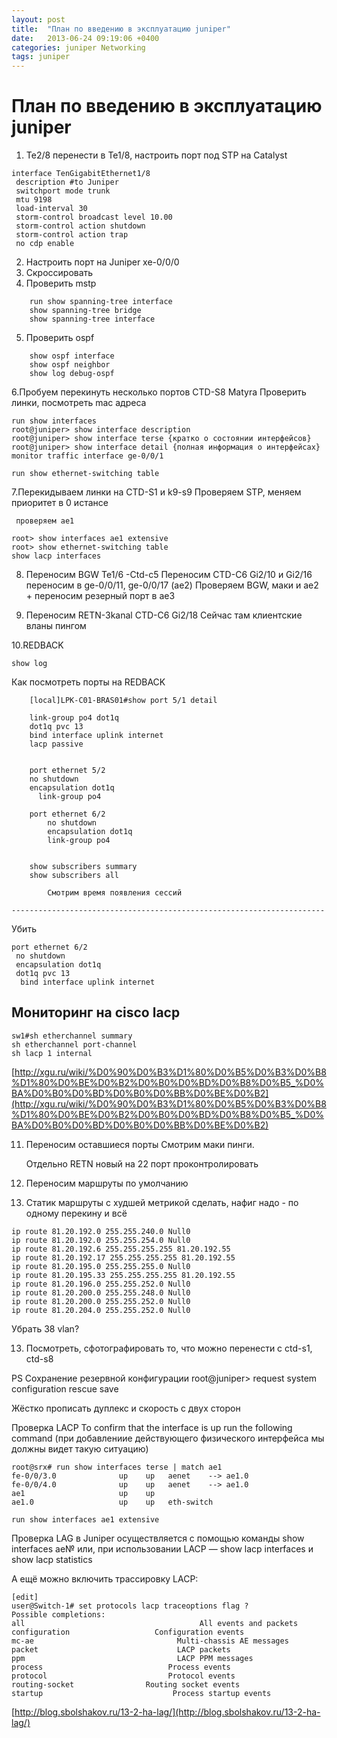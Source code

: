 ```yaml
---
layout: post
title:  "План по введению в эксплуатацию juniper"
date:   2013-06-24 09:19:06 +0400
categories: juniper Networking
tags: juniper
---
```


# План по введению в эксплуатацию juniper

1. Te2/8 перенести в Te1/8, настроить порт под STP на Catalyst
```
interface TenGigabitEthernet1/8
 description #to Juniper
 switchport mode trunk
 mtu 9198
 load-interval 30
 storm-control broadcast level 10.00
 storm-control action shutdown
 storm-control action trap
 no cdp enable
```

2. Настроить порт на Juniper xe-0/0/0
3. Скроссировать
4. Проверить mstp 
```
    run show spanning-tree interface
    show spanning-tree bridge 
    show spanning-tree interface 
```
5. Проверить ospf
```
    show ospf interface 
    show ospf neighbor
    show log debug-ospf
```
6.Пробуем перекинуть несколько портов
    CTD-S8
    Matyra
    Проверить линки, посмотреть mac адреса
```
run show interfaces 
root@juniper> show interface description
root@juniper> show interface terse {кратко о состоянии интерфейсов}
root@juniper> show interface detail {полная информация о интерфейсах}
monitor traffic interface ge-0/0/1

run show ethernet-switching table
```

7.Перекидываем линки на CTD-S1 и k9-s9
    Проверяем STP, меняем приоритет в 0 истансе
     
     проверяем ae1
```
root> show interfaces ae1 extensive
root> show ethernet-switching table
show lacp interfaces
```         
            
8. Переносим BGW
        Te1/6  -Ctd-c5
        Переносим CTD-C6
        Gi2/10 и Gi2/16 переносим в ge-0/0/11, ge-0/0/17  (ae2)
        Проверяем BGW, маки и ae2
        + переносим резерный порт в  ae3

9. Переносим RETN-3kanal CTD-C6
    Gi2/18
    Сейчас там клиентcкие вланы пингом
    
10.REDBACK
```
show log
```
Как посмотреть порты на REDBACK
```
    [local]LPK-C01-BRAS01#show port 5/1 detail 

    link-group po4 dot1q
    dot1q pvc 13
    bind interface uplink internet
    lacp passive
    
    
    port ethernet 5/2 
    no shutdown
    encapsulation dot1q
      link-group po4
    
    port ethernet 6/2 
        no shutdown
        encapsulation dot1q
        link-group po4
    
    
    show subscribers summary 
    show subscribers all
```
            Смотрим время появления сессий
    
    ----------------------------------------------------------------------
Убить 
    
```
port ethernet 6/2 
 no shutdown
 encapsulation dot1q
 dot1q pvc 13 
  bind interface uplink internet
```

Мониторинг на cisco lacp
-------------------------------------------
```
sw1#sh etherchannel summary
sh etherchannel port-channel
sh lacp 1 internal
```

 [http://xgu.ru/wiki/%D0%90%D0%B3%D1%80%D0%B5%D0%B3%D0%B8%D1%80%D0%BE%D0%B2%D0%B0%D0%BD%D0%B8%D0%B5_%D0%BA%D0%B0%D0%BD%D0%B0%D0%BB%D0%BE%D0%B2](http://xgu.ru/wiki/%D0%90%D0%B3%D1%80%D0%B5%D0%B3%D0%B8%D1%80%D0%BE%D0%B2%D0%B0%D0%BD%D0%B8%D0%B5_%D0%BA%D0%B0%D0%BD%D0%B0%D0%BB%D0%BE%D0%B2)
    
11. Переносим оставшиеся порты
     Смотрим маки пинги.
     
     Отдельно RETN новый на 22 порт проконтролировать

12. Переносим маршруты по умолчанию
2. Статик маршруты с худшей метрикой сделать, нафиг надо - по одному перекину и всё
```
ip route 81.20.192.0 255.255.240.0 Null0
ip route 81.20.192.0 255.255.254.0 Null0
ip route 81.20.192.6 255.255.255.255 81.20.192.55
ip route 81.20.192.17 255.255.255.255 81.20.192.55
ip route 81.20.195.0 255.255.255.0 Null0
ip route 81.20.195.33 255.255.255.255 81.20.192.55
ip route 81.20.196.0 255.255.252.0 Null0
ip route 81.20.200.0 255.255.248.0 Null0
ip route 81.20.200.0 255.255.252.0 Null0
ip route 81.20.204.0 255.255.252.0 Null0
```

Убрать 38 vlan?

13. Посмотреть, сфотографировать то, что можно перенести с ctd-s1, ctd-s8


PS
Сохранение резервной конфигурации
root@juniper> request system configuration rescue save



Жёстко прописать дуплекс и скорость с двух сторон



Проверка LACP
To confirm that the interface is up run the following command (при добавлениие действующего физического интерфейса мы должны видет такую ситуацию)
```
root@srx# run show interfaces terse | match ae1
fe-0/0/3.0              up    up   aenet    --> ae1.0
fe-0/0/4.0              up    up   aenet    --> ae1.0
ae1                     up    up
ae1.0                   up    up   eth-switch
```

`run show interfaces ae1 extensive`

Проверка LAG в Juniper осуществляется с помощью команды show interfaces ae№ или, при использовании LACP — show lacp interfaces и show lacp statistics

А ещё можно включить трассировку LACP:
```
[edit]
user@Switch-1# set protocols lacp traceoptions flag ?
Possible completions:
all                                       All events and packets
configuration                   Configuration events
mc-ae                                Multi-chassis AE messages
packet                               LACP packets
ppm                                  LACP PPM messages
process                            Process events
protocol                           Protocol events
routing-socket                Routing socket events
startup                             Process startup events
```

[http://blog.sbolshakov.ru/13-2-ha-lag/](http://blog.sbolshakov.ru/13-2-ha-lag/)
